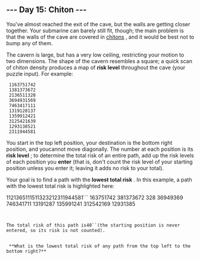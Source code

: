 ## --- Day 15: Chiton ---


You've almost reached the exit of the cave, but the walls are getting closer together. Your submarine can barely still fit, though; the main problem is that the walls of the cave are covered in [chitons](https://en.wikipedia.org/wiki/Chiton) , and it would be best not to bump any of them.


The cavern is large, but has a very low ceiling, restricting your motion to two dimensions. The shape of the cavern resembles a square; a quick scan of chiton density produces a map of **risk level** throughout the cave (your puzzle input). For example:


```
 1163751742
 1381373672
 2136511328
 3694931569
 7463417111
 1319128137
 1359912421
 3125421639
 1293138521
 2311944581

```


You start in the top left position, your destination is the bottom right position, and youcannot move diagonally. The number at each position is its **risk level** ; to determine the total risk of an entire path, add up the risk levels of each position you **enter** (that is, don't count the risk level of your starting position unless you enter it; leaving it adds no risk to your total).


Your goal is to find a path with the **lowest total risk** . In this example, a path with the lowest total risk is highlighted here:


1121365111511323212311944581```
 163751742
 381373672
 328
 36949369
 746341711
 13191287
 135991241
 312542169
 12931385

```


The total risk of this path is40``(the starting position is never entered, so its risk is not counted).


 **What is the lowest total risk of any path from the top left to the bottom right?** 


